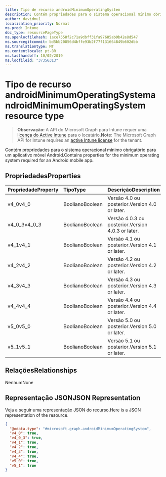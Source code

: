 ```yaml
---
title: Tipo de recurso androidMinimumOperatingSystem
description: Contém propriedades para o sistema operacional mínimo obrigatório para um aplicativo móvel Android.
author: davidmu1
localization_priority: Normal
ms.prod: Intune
doc_type: resourcePageType
ms.openlocfilehash: 1ace7558f2c71a9dbff31fa97685ab9b42e8d547
ms.sourcegitcommit: bd5bb20856d4bffe93b2f77f131664849b602dbb
ms.translationtype: MT
ms.contentlocale: pt-BR
ms.lasthandoff: 10/02/2019
ms.locfileid: "37356313"
---
```

# <a name="androidminimumoperatingsystem-resource-type"></a><span data-ttu-id="649bc-103">Tipo de recurso androidMinimumOperatingSystem</span><span class="sxs-lookup"><span data-stu-id="649bc-103">androidMinimumOperatingSystem resource type</span></span>

> <span data-ttu-id="649bc-104">**Observação:** A API do Microsoft Graph para Intune requer uma [licença do Active Intune](https://go.microsoft.com/fwlink/?linkid=839381) para o locatário.</span><span class="sxs-lookup"><span data-stu-id="649bc-104">**Note:** The Microsoft Graph API for Intune requires an [active Intune license](https://go.microsoft.com/fwlink/?linkid=839381) for the tenant.</span></span>

<span data-ttu-id="649bc-105">Contém propriedades para o sistema operacional mínimo obrigatório para um aplicativo móvel Android.</span><span class="sxs-lookup"><span data-stu-id="649bc-105">Contains properties for the minimum operating system required for an Android mobile app.</span></span>

## <a name="properties"></a><span data-ttu-id="649bc-106">Propriedades</span><span class="sxs-lookup"><span data-stu-id="649bc-106">Properties</span></span>
|<span data-ttu-id="649bc-107">Propriedade</span><span class="sxs-lookup"><span data-stu-id="649bc-107">Property</span></span>|<span data-ttu-id="649bc-108">Tipo</span><span class="sxs-lookup"><span data-stu-id="649bc-108">Type</span></span>|<span data-ttu-id="649bc-109">Descrição</span><span class="sxs-lookup"><span data-stu-id="649bc-109">Description</span></span>|
|:---|:---|:---|
|<span data-ttu-id="649bc-110">v4_0</span><span class="sxs-lookup"><span data-stu-id="649bc-110">v4_0</span></span>|<span data-ttu-id="649bc-111">Booliano</span><span class="sxs-lookup"><span data-stu-id="649bc-111">Boolean</span></span>|<span data-ttu-id="649bc-112">Versão 4.0 ou posterior.</span><span class="sxs-lookup"><span data-stu-id="649bc-112">Version 4.0 or later.</span></span>|
|<span data-ttu-id="649bc-113">v4_0_3</span><span class="sxs-lookup"><span data-stu-id="649bc-113">v4_0_3</span></span>|<span data-ttu-id="649bc-114">Booliano</span><span class="sxs-lookup"><span data-stu-id="649bc-114">Boolean</span></span>|<span data-ttu-id="649bc-115">Versão 4.0.3 ou posterior.</span><span class="sxs-lookup"><span data-stu-id="649bc-115">Version 4.0.3 or later.</span></span>|
|<span data-ttu-id="649bc-116">v4_1</span><span class="sxs-lookup"><span data-stu-id="649bc-116">v4_1</span></span>|<span data-ttu-id="649bc-117">Booliano</span><span class="sxs-lookup"><span data-stu-id="649bc-117">Boolean</span></span>|<span data-ttu-id="649bc-118">Versão 4.1 ou posterior.</span><span class="sxs-lookup"><span data-stu-id="649bc-118">Version 4.1 or later.</span></span>|
|<span data-ttu-id="649bc-119">v4_2</span><span class="sxs-lookup"><span data-stu-id="649bc-119">v4_2</span></span>|<span data-ttu-id="649bc-120">Booliano</span><span class="sxs-lookup"><span data-stu-id="649bc-120">Boolean</span></span>|<span data-ttu-id="649bc-121">Versão 4.2 ou posterior.</span><span class="sxs-lookup"><span data-stu-id="649bc-121">Version 4.2 or later.</span></span>|
|<span data-ttu-id="649bc-122">v4_3</span><span class="sxs-lookup"><span data-stu-id="649bc-122">v4_3</span></span>|<span data-ttu-id="649bc-123">Booliano</span><span class="sxs-lookup"><span data-stu-id="649bc-123">Boolean</span></span>|<span data-ttu-id="649bc-124">Versão 4.3 ou posterior.</span><span class="sxs-lookup"><span data-stu-id="649bc-124">Version 4.3 or later.</span></span>|
|<span data-ttu-id="649bc-125">v4_4</span><span class="sxs-lookup"><span data-stu-id="649bc-125">v4_4</span></span>|<span data-ttu-id="649bc-126">Booliano</span><span class="sxs-lookup"><span data-stu-id="649bc-126">Boolean</span></span>|<span data-ttu-id="649bc-127">Versão 4.4 ou posterior.</span><span class="sxs-lookup"><span data-stu-id="649bc-127">Version 4.4 or later.</span></span>|
|<span data-ttu-id="649bc-128">v5_0</span><span class="sxs-lookup"><span data-stu-id="649bc-128">v5_0</span></span>|<span data-ttu-id="649bc-129">Booliano</span><span class="sxs-lookup"><span data-stu-id="649bc-129">Boolean</span></span>|<span data-ttu-id="649bc-130">Versão 5.0 ou posterior.</span><span class="sxs-lookup"><span data-stu-id="649bc-130">Version 5.0 or later.</span></span>|
|<span data-ttu-id="649bc-131">v5_1</span><span class="sxs-lookup"><span data-stu-id="649bc-131">v5_1</span></span>|<span data-ttu-id="649bc-132">Booliano</span><span class="sxs-lookup"><span data-stu-id="649bc-132">Boolean</span></span>|<span data-ttu-id="649bc-133">Versão 5.1 ou posterior.</span><span class="sxs-lookup"><span data-stu-id="649bc-133">Version 5.1 or later.</span></span>|

## <a name="relationships"></a><span data-ttu-id="649bc-134">Relações</span><span class="sxs-lookup"><span data-stu-id="649bc-134">Relationships</span></span>
<span data-ttu-id="649bc-135">Nenhum</span><span class="sxs-lookup"><span data-stu-id="649bc-135">None</span></span>

## <a name="json-representation"></a><span data-ttu-id="649bc-136">Representação JSON</span><span class="sxs-lookup"><span data-stu-id="649bc-136">JSON Representation</span></span>
<span data-ttu-id="649bc-137">Veja a seguir uma representação JSON do recurso.</span><span class="sxs-lookup"><span data-stu-id="649bc-137">Here is a JSON representation of the resource.</span></span>
<!-- {
  "blockType": "resource",
  "@odata.type": "microsoft.graph.androidMinimumOperatingSystem"
}
-->
``` json
{
  "@odata.type": "#microsoft.graph.androidMinimumOperatingSystem",
  "v4_0": true,
  "v4_0_3": true,
  "v4_1": true,
  "v4_2": true,
  "v4_3": true,
  "v4_4": true,
  "v5_0": true,
  "v5_1": true
}
```




